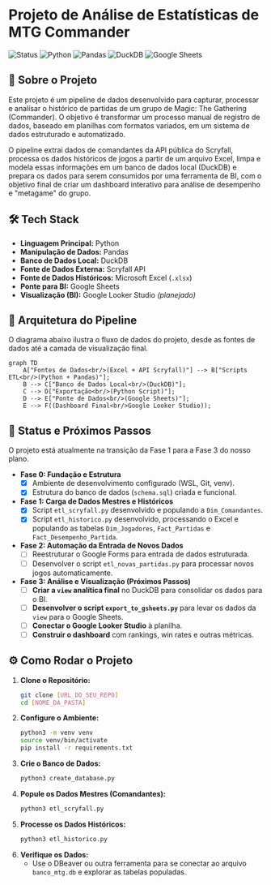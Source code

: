 # Projeto de Análise de Estatísticas de MTG Commander

![Status](https://img.shields.io/badge/Status-Em%20Desenvolvimento-yellow?style=for-the-badge)
![Python](https://img.shields.io/badge/Python-3.11-3776AB?style=for-the-badge&logo=python&logoColor=white)
![Pandas](https://img.shields.io/badge/Pandas-1.5-150458?style=for-the-badge&logo=pandas&logoColor=white)
![DuckDB](https://img.shields.io/badge/DuckDB-1.0-FFF000?style=for-the-badge&logo=duckdb&logoColor=black)
![Google Sheets](https://img.shields.io/badge/Google%20Sheets-4.0-34A853?style=for-the-badge&logo=google-sheets&logoColor=white)

## 📖 Sobre o Projeto

Este projeto é um pipeline de dados desenvolvido para capturar, processar e analisar o histórico de partidas de um grupo de Magic: The Gathering (Commander). O objetivo é transformar um processo manual de registro de dados, baseado em planilhas com formatos variados, em um sistema de dados estruturado e automatizado.

O pipeline extrai dados de comandantes da API pública do Scryfall, processa os dados históricos de jogos a partir de um arquivo Excel, limpa e modela essas informações em um banco de dados local (DuckDB) e prepara os dados para serem consumidos por uma ferramenta de BI, com o objetivo final de criar um dashboard interativo para análise de desempenho e "metagame" do grupo.

## 🛠️ Tech Stack

* **Linguagem Principal:** Python
* **Manipulação de Dados:** Pandas
* **Banco de Dados Local:** DuckDB
* **Fonte de Dados Externa:** Scryfall API
* **Fonte de Dados Históricos:** Microsoft Excel (`.xlsx`)
* **Ponte para BI:** Google Sheets
* **Visualização (BI):** Google Looker Studio *(planejado)*

## 📐 Arquitetura do Pipeline

O diagrama abaixo ilustra o fluxo de dados do projeto, desde as fontes de dados até a camada de visualização final.

```mermaid
graph TD
    A["Fontes de Dados<br/>(Excel + API Scryfall)"] --> B["Scripts ETL<br/>(Python + Pandas)"];
    B --> C["Banco de Dados Local<br/>(DuckDB)"];
    C --> D["Exportação<br/>(Python Script)"];
    D --> E["Ponte de Dados<br/>(Google Sheets)"];
    E --> F((Dashboard Final<br/>Google Looker Studio));
```

## 🚀 Status e Próximos Passos

O projeto está atualmente na transição da Fase 1 para a Fase 3 do nosso plano.

* **Fase 0: Fundação e Estrutura**
    - [x] Ambiente de desenvolvimento configurado (WSL, Git, venv).
    - [x] Estrutura do banco de dados (`schema.sql`) criada e funcional.

* **Fase 1: Carga de Dados Mestres e Históricos**
    - [x] Script `etl_scryfall.py` desenvolvido e populando a `Dim_Comandantes`.
    - [x] Script `etl_historico.py` desenvolvido, processando o Excel e populando as tabelas `Dim_Jogadores`, `Fact_Partidas` e `Fact_Desempenho_Partida`.

* **Fase 2: Automação da Entrada de Novos Dados**
    - [ ] Reestruturar o Google Forms para entrada de dados estruturada.
    - [ ] Desenvolver o script `etl_novas_partidas.py` para processar novos jogos automaticamente.

* **Fase 3: Análise e Visualização (Próximos Passos)**
    - [ ] **Criar a `view` analítica final** no DuckDB para consolidar os dados para o BI.
    - [ ] **Desenvolver o script `export_to_gsheets.py`** para levar os dados da `view` para o Google Sheets.
    - [ ] **Conectar o Google Looker Studio** à planilha.
    - [ ] **Construir o dashboard** com rankings, win rates e outras métricas.

## ⚙️ Como Rodar o Projeto

1.  **Clone o Repositório:**
    ```bash
    git clone [URL_DO_SEU_REPO]
    cd [NOME_DA_PASTA]
    ```
2.  **Configure o Ambiente:**
    ```bash
    python3 -m venv venv
    source venv/bin/activate
    pip install -r requirements.txt
    ```
3.  **Crie o Banco de Dados:**
    ```bash
    python3 create_database.py
    ```
4.  **Popule os Dados Mestres (Comandantes):**
    ```bash
    python3 etl_scryfall.py
    ```
5.  **Processe os Dados Históricos:**
    ```bash
    python3 etl_historico.py
    ```
6.  **Verifique os Dados:**
    * Use o DBeaver ou outra ferramenta para se conectar ao arquivo `banco_mtg.db` e explorar as tabelas populadas.
